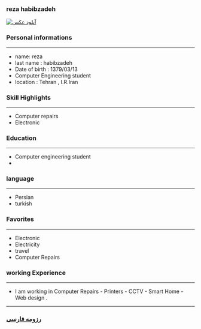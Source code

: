 
### reza habibzadeh
<a href="https://uupload.ir/view/us1d_whatsapp_image_2021-01-09_at_22.03.02.jpeg" target="_blank"><img src="https://uupload.ir/files/us1d_whatsapp_image_2021-01-09_at_22.03.02_thumb.jpeg" border="0" alt="آپلود عکس" /></a>

### Personal informations

---
+ name: reza
+ last name : habibzadeh
+ Date of birth : 1379/03/13
+ Computer Engineering student
+ location : Tehran , I.R.Iran


### Skill Highlights

---
+ Computer repairs
+ Electronic


### Education

---
+ Computer engineering student
+ 

### language

---
+ Persian
+ turkish

### Favorites

---
+ Electronic
+ Electricity
+ travel 
+ Computer Repairs

### working Experience

---
+ I am working in Computer Repairs - Printers - CCTV - Smart Home - Web design .




--- 
### [رزومه فارسی](resume-fa.md)

